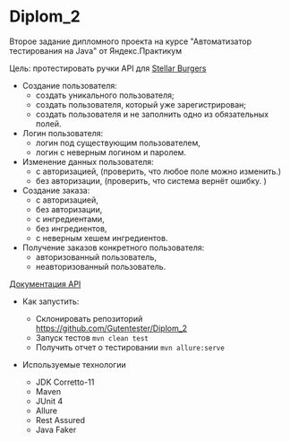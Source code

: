 # Diplom_2

Второе задание дипломного проекта на курсе "Автоматизатор тестирования на Java" от Яндекс.Практикум

Цель: протестировать ручки API для [Stellar Burgers](https://stellarburgers.nomoreparties.site/)
- Создание пользователя:
    - создать уникального пользователя;
    - создать пользователя, который уже зарегистрирован;
    - создать пользователя и не заполнить одно из обязательных полей.
- Логин пользователя:
    - логин под существующим пользователем,
    - логин с неверным логином и паролем.
- Изменение данных пользователя:
    - с авторизацией, (проверить, что любое поле можно изменить.)
    - без авторизации, (проверить, что система вернёт ошибку. )
- Создание заказа:
    - с авторизацией,
    - без авторизации,
    - с ингредиентами,
    - без ингредиентов,
    - с неверным хешем ингредиентов.
- Получение заказов конкретного пользователя:
    - авторизованный пользователь,
    - неавторизованный пользователь.

[Документация API](https://code.s3.yandex.net/qa-automation-engineer/java/cheatsheets/paid-track/diplom/api-documentation.pdf)

- Как запустить:
    - Склонировать репозиторий https://github.com/Gutentester/Diplom_2
    - Запуск тестов `mvn clean test`
    - Получить отчет о тестировании `mvn allure:serve`

- Используемые технологии
    - JDK Corretto-11
    - Maven
    - JUnit 4
    - Allure
    - Rest Assured
    - Java Faker